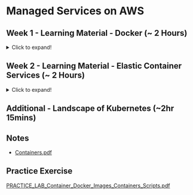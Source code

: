 # Managed Services on AWS

## Week 1 - Learning Material - Docker (~ 2 Hours)
<details>
  <summary>Click to expand!</summary>
 
### Module 1 - Course Background(~20 mins)
### Module 2 - Virtual Machines vs Containers (Docker)(~20 mins)
### Module 3 - The Container (Docker) Ecosystem(~30 mins)
### Module 4 - Docker - Hands On(~1hr)
#### Overlay2 Storage Driver for Docker
<details>
  <summary>Click to expand!</summary>
 As of Ubuntu 14.10, the aufs storage driver used by Docker has been deprecated and now the preferred storage driver for Linux distributions is overlay2.  As a result of this change, the location of the layers has been moved from
/var/lib/docker/aufs/layer 

to
/var/lib/docker/overlay2

Going forward, overlay2 is the default storage driver on Docker installations on Linux. If aufs must be used, it has to be explicitly configured.


Please follow the link below to learn more on this

https://docs.docker.com/storage/storagedriver/select-storage-driver/

These updates and changes do not impact the core operations of Docker.
</details>

</details>

## Week 2 - Learning Material - Elastic Container Services (~ 2 Hours)
<details>
  <summary>Click to expand!</summary>
 
### Module 5 - Deploying a Java Web App using Docker Containers(~1hr)

#### Create docker container
#### Run 2 docker container one for port 80 and the 8080
#### Commit docker container

### Module 6 - Amazon Elastic Container Services(~15 mins)

* Load Balancer
* Target Group
* Amazon ECS Fargate
* Amazon ECR
* Auto Scaling Groups
* Capacity, Task and Fraud
* Vertical and Horizontal Scalability.


### Module 7 - Amazon ECS & Docker - Hands On(~1hr)

</details>


## Additional - Landscape of Kubernetes (~2hr 15mins)

## Notes

* [Containers.pdf](https://github.com/risarora/Greatlake-ccp/files/6274194/Containers.pdf)

## Practice Exercise

[PRACTICE_LAB_Container_Docker_Images_Containers_Scripts.pdf](https://github.com/risarora/Greatlake-ccp/files/6274222/PRACTICE_LAB_Container_Docker_Images_Containers_Scripts.pdf)
